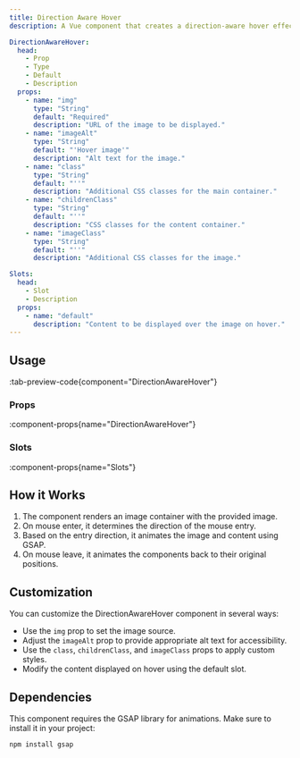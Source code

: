 ```yaml
---
title: Direction Aware Hover
description: A Vue component that creates a direction-aware hover effect on images using GSAP for animations.

DirectionAwareHover:
  head:
    - Prop
    - Type
    - Default
    - Description
  props:
    - name: "img"
      type: "String"
      default: "Required"
      description: "URL of the image to be displayed."
    - name: "imageAlt"
      type: "String"
      default: "'Hover image'"
      description: "Alt text for the image."
    - name: "class"
      type: "String"
      default: "''"
      description: "Additional CSS classes for the main container."
    - name: "childrenClass"
      type: "String"
      default: "''"
      description: "CSS classes for the content container."
    - name: "imageClass"
      type: "String"
      default: "''"
      description: "Additional CSS classes for the image."

Slots:
  head:
    - Slot
    - Description
  props:
    - name: "default"
      description: "Content to be displayed over the image on hover."
---
```


## Usage

:tab-preview-code{component="DirectionAwareHover"}

### Props

:component-props{name="DirectionAwareHover"}

### Slots

:component-props{name="Slots"}

## How it Works

1. The component renders an image container with the provided image.
2. On mouse enter, it determines the direction of the mouse entry.
3. Based on the entry direction, it animates the image and content using GSAP.
4. On mouse leave, it animates the components back to their original positions.

## Customization

You can customize the DirectionAwareHover component in several ways:

- Use the `img` prop to set the image source.
- Adjust the `imageAlt` prop to provide appropriate alt text for accessibility.
- Use the `class`, `childrenClass`, and `imageClass` props to apply custom styles.
- Modify the content displayed on hover using the default slot.

## Dependencies

This component requires the GSAP library for animations. Make sure to install it in your project:

```
npm install gsap
```
